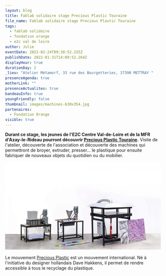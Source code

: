 ```yaml
---
layout: blog
title: Fablab solidaire stage Precious Plastic Touraine
file_name: Fablab solidaire stage Precious Plastic Touraine
tags:
  - fablab solidaire
  - fondation orange
  - e2c val de loire
author: Julie
eventDate: 2022-02-24T09:30:52.225Z
publishDate: 2022-01-31T14:09:52.264Z
displayHour: true
durationDay: 2
_lieu: "Atelier Métamorf, 33 rue des Bourgetteries, 37390 METTRAY "
presenceAgenda: true
motherLink: ""
presenceActualites: true
bandeauInfo: true
youngFriendly: false
thumbnail: images/machines-630x354.jpg
partenaires:
  - Fondation Orange
visible: true
---
```

**Durant ce stage, les jeunes de l'E2C Centre Val-de-Loire et de la MFR d'Azay-le-Rideau pourront découvrir [Precious Plastic Touraine](https://preciousplastictouraine.fr/ "https\://preciousplastictouraine.fr/").** Visite de l'atelier, découverte de l'association et découverte des machines qui permettront de broyer, extruder, presser... le plastique pour ensuite fabriquer de nouveaux objets du quotidien ou du mobilier. 

![](images/machines-630x354.jpg)

Le mouvement [Precious Plastic](https://preciousplastic.com/ "https\://preciousplastic.com/") est un mouvement international. Né à l'initiative du designer hollandais Dave Hakkens, il permet de rendre accessible à tous le recyclage du plastique.